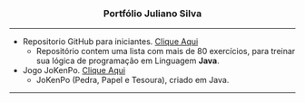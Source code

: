 <h3 align="center">Portfólio Juliano Silva</h3>
<hr>

* Repositorio GitHub para iniciantes. [Clique Aqui](https://github.com/julianoacs/100_Exercises)
  * Repositório contem uma lista com mais de 80 exercícios, para treinar sua lógica de programação em Linguagem **Java**.
* Jogo JoKenPo. [Clique Aqui](https://github.com/julianoacs/Projetos/tree/main/JoKenPo)
  * JoKenPo (Pedra, Papel e Tesoura), criado em Java.
  
<hr>